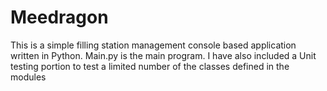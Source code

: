 # Meedragon
This is a simple filling station management console based application written in  Python.
Main.py is the main program.
I have also included a Unit testing portion to test a limited number of the classes defined in the modules
